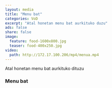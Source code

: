 ```yaml
---
layout: media
title: "Menu bat"
categories: VoD
excerpt: "Atal honetan menu bat aurkituko duzu"
ads: false
share: false
image:
  feature: food-1600x800.jpg
  teaser: food-400x250.jpg
video:
  path: http://172.17.100.206/mp4/menua.mp4
---
```


Atal honetan menu bat aurkituko dituzu

### Menu bat
